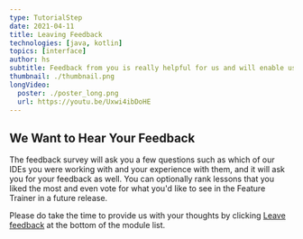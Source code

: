 ```yaml
---
type: TutorialStep
date: 2021-04-11
title: Leaving Feedback 
technologies: [java, kotlin]
topics: [interface]
author: hs
subtitle: Feedback from you is really helpful for us and will enable us to provide more modules and lessons in the IDE Feature Trainer.
thumbnail: ./thumbnail.png
longVideo:
  poster: ./poster_long.png
  url: https://youtu.be/Uxwi4ibDoHE
---
```


## We Want to Hear Your Feedback
The feedback survey will ask you a few questions such as which of our IDEs you were working with and your experience with them, and it will ask you for your feedback as well. You can optionally rank lessons that you liked the most and even vote for what you'd like to see in the Feature Trainer in a future release.  

Please do take the time to provide us with your thoughts by clicking [Leave feedback](https://surveys.jetbrains.com/s3/features-trainer-feedback-java) at the bottom of the module list. 